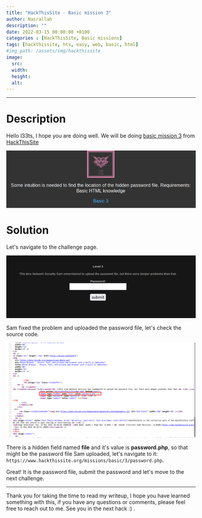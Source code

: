 ```yaml
---
title: "HackThisSite - Basic mission 3"
author: Nasrallah
description: ""
date: 2022-03-15 00:00:00 +0100
categories : [HackThisSite, Basic missions]
tags: [hackthissite, hts, easy, web, basic, html]
#img_path: /assets/img/hackthissite
image:
  src:
  width:
  height:
  alt:
---
```



---


# **Description**

Hello l33ts, I hope you are doing well. We will be doing [basic mission 3](https://www.hackthissite.org/missions/basic/3/) from [HackThisSite](https://www.hackthissite.org/)

![banner](/assets/img/hackthissite/basic/bm3/banner3.png)

# **Solution**

Let's navigate to the challenge page.

![as](/assets/img/hackthissite/basic/bm3/level3.png)

Sam fixed the problem and uploaded the password file, let's check the source code.

![pass](/assets/img/hackthissite/basic/bm3/pass.png)

There is a hidden field named **file** and it's value is **password.php**, so that might be the password file Sam uploaded, let's navigate to it: `https://www.hackthissite.org/missions/basic/3/password.php`.

Great! It is the password file, submit the password and let's move to the next challenge.

---

Thank you for taking the time to read my writeup, I hope you have learned something with this, if you have any questions or comments, please feel free to reach out to me. See you in the next hack :) .
